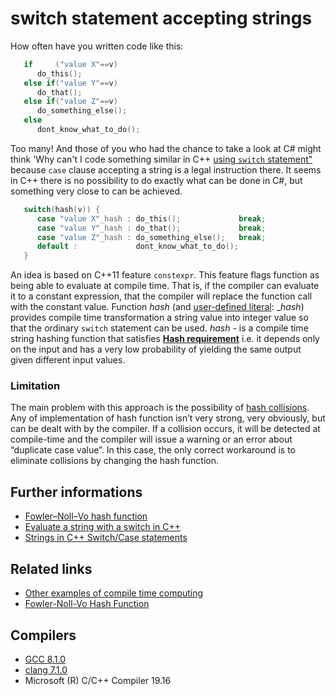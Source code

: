 # switch statement accepting strings
How often have you written code like this:
```cpp
   if     ("value X"==v)
      do_this();
   else if("value Y"==v)
      do_that();
   else if("value Z"==v)
      do_something_else();
   else
      dont_know_what_to_do();
```
Too many! And those of you who had the chance to take a look at C# might think 'Why can't I code something similar in C++ [using `switch` statement"](https://docs.microsoft.com/en-us/dotnet/csharp/language-reference/keywords/switch) because `case` clause accepting a string is a legal instruction there. 
It seems in C++ there is no possibility to do exactly what can be done in C#, but something very close to can be achieved.  
```cpp
   switch(hash(v)) {
      case "value X"_hash : do_this();             break;
      case "value Y"_hash : do_that();             break;
      case "value Z"_hash : do_something_else();   break;
      default :             dont_know_what_to_do();
   }
```
An idea is based on C++11 feature `constexpr`. This feature flags function as being able to evaluate at compile time. That is, if the compiler can evaluate it to a constant expression, that the compiler will replace the function call with the constant value. 
Function _hash_ (and [user-defined literal](https://en.cppreference.com/w/cpp/language/user_literal): __hash_) provides compile time transformation a string value into integer value so that  the ordinary `switch` statement can be used.
_hash_ - is a compile time string hashing function that satisfies [__Hash requirement__](https://en.cppreference.com/w/cpp/named_req/Hash) i.e. it depends only on the input and has a very low probability of yielding the same output given different input values.

### Limitation
The main problem with this approach is the possibility of [hash collisions](https://crypto.stackexchange.com/questions/8765/is-there-a-hash-function-which-has-no-collisions).
Any of implementation of hash function isn’t very strong, very obviously, but can be dealt with by the compiler.
If a collision occurs, it will be detected at compile-time and the compiler will issue a warning or an error about “duplicate case value”. In this case, the only correct workaround is to eliminate collisions by changing the hash function.

## Further informations
* [Fowler–Noll–Vo hash function](https://en.wikipedia.org/wiki/Fowler%E2%80%93Noll%E2%80%93Vo_hash_function)
* [Evaluate a string with a switch in C++](https://stackoverflow.com/questions/16388510/evaluate-a-string-with-a-switch-in-c/16388610#16388610)
* [Strings in C++ Switch/Case statements](https://hbfs.wordpress.com/2017/01/10/strings-in-c-switchcase-statements/)

## Related links
* [Other examples of compile time computing](https://github.com/nikolaAV/Modern-Cpp/blob/master/constexpr)
* [Fowler-Noll-Vo Hash Function](https://github.com/nikolaAV/skeleton/tree/master/algorithm/hash_fnv1a_32)

## Compilers
* [GCC 8.1.0](https://wandbox.org/)
* [clang 7.1.0](https://wandbox.org/)
* Microsoft (R) C/C++ Compiler 19.16 
